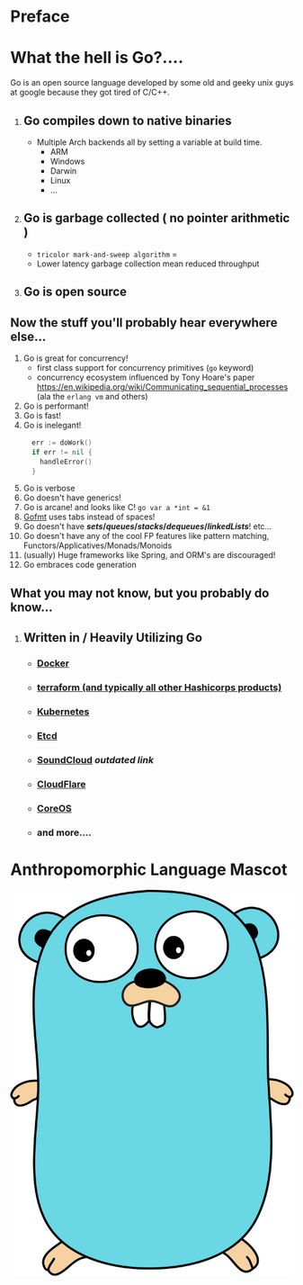 # Preface

# What the hell is Go?....

Go is an open source language developed by some old and geeky unix guys at google because they got tired of C/C++.

1. ## Go compiles down to native binaries
    * Multiple Arch backends all by setting a variable at build time.
      * ARM
      * Windows
      * Darwin
      * Linux
      * ...
2. ## Go is garbage collected ( no pointer arithmetic )
    * `tricolor mark-and-sweep algorithm` =
    * Lower latency garbage collection mean reduced throughput
3. ## Go is open source

## Now the stuff you'll probably hear everywhere else...

1. Go is great for concurrency!
    * first class support for concurrency primitives (`go` keyword)
    * concurrency ecosystem influenced by Tony Hoare's paper https://en.wikipedia.org/wiki/Communicating_sequential_processes (ala the `erlang vm` and others)
2. Go is performant!
3. Go is fast!
4. Go is inelegant!
    ```go
      err := doWork()
      if err != nil {
        handleError()
      }
      ```
5. Go is verbose
6. Go doesn't have generics!
6. Go is arcane! and looks like C! ```go var a *int = &1```
7. [Gofmt](https://golang.org/cmd/gofmt/) uses tabs instead of spaces!
8. Go doesn't have ***sets*/*queues*/*stacks*/*dequeues*/*linkedLists***! etc...
9. Go doesn't have any of the cool FP features like pattern matching, Functors/Applicatives/Monads/Monoids
10. (usually) Huge frameworks like Spring, and ORM's are discouraged!
11. Go embraces code generation


## What you may not know, but you probably do know...
1. ## Written in / Heavily Utilizing Go
    * ### [Docker](https://github.com/moby/moby)
    * ### [terraform (and typically all other Hashicorps products)](https://github.com/mitchellh?tab=repositories)
    * ### [Kubernetes](https://github.com/kubernetes/kubernetes)
    * ### [Etcd](https://github.com/coreos/etcd)
    * ### [SoundCloud](https://developers.soundcloud.com/blog/go-at-soundcloud) *outdated link*
    * ### [CloudFlare](https://github.com/cloudflare)
    * ### [CoreOS](https://github.com/coreos)
    * ### and more....



# Anthropomorphic Language Mascot

![golang gopher](./gopher.png)